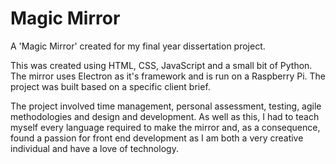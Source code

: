 # Magic Mirror
A 'Magic Mirror' created for my final year dissertation project.

This was created using HTML, CSS, JavaScript and a small bit of Python. The mirror uses Electron as it's framework and is run on a Raspberry Pi. The project was built based on a specific client brief.

The project involved time management, personal assessment, testing, agile methodologies and design and development. As well as this, I had to teach myself every language required 
to make the mirror and, as a consequence, found a passion for front end development as I am both a very creative individual and have a love of technology. 
